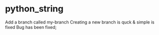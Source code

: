 # python_string
Add a branch called my-branch
Creating a new branch is quck & simple is fixed 
Bug has been fixed;
